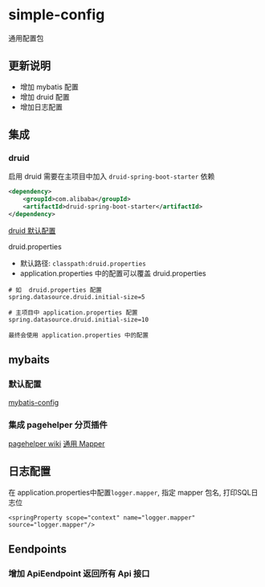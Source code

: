 # simple-config

通用配置包

<!--[TOC]-->

## 更新说明

- 增加 mybatis 配置
- 增加 druid 配置
- 增加日志配置

## 集成

### druid
启用 druid 需要在主项目中加入 `druid-spring-boot-starter` 依赖
```xml
<dependency>
    <groupId>com.alibaba</groupId>
    <artifactId>druid-spring-boot-starter</artifactId>
</dependency>
```
[druid 默认配置](https://gitee.com/ksfallen/simple-springboot/blob/master/simple-config/src/main/resources/druid.properties)

druid.properties
- 默认路径:  `classpath:druid.properties`
- application.properties 中的配置可以覆盖 druid.properties

```
# 如  druid.properties 配置
spring.datasource.druid.initial-size=5

# 主项目中 application.properties 配置
spring.datasource.druid.initial-size=10

最终会使用 application.properties 中的配置
```

## mybaits

### 默认配置
[mybatis-config](ttps://gitee.com/ksfallen/simple-springboot/blob/master/simple-config/src/main/resources/mybatis-config.xml)

### 集成 pagehelper 分页插件
[pagehelper wiki](https://gitee.com/free/Mybatis_PageHelper)
[通用 Mapper](https://gitee.com/free/Mapper)

## 日志配置

在 application.properties中配置`logger.mapper`, 指定 mapper 包名, 打印SQL日志位
```
<springProperty scope="context" name="logger.mapper" source="logger.mapper"/>
```

## Eendpoints

### 增加 ApiEendpoint  返回所有 Api 接口
